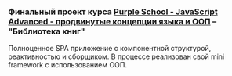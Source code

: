 ### Финальный проект курса [Purple School - JavaScript Advanced - продвинутые концепции языка и ООП](https://purpleschool.ru/course/javascript-advanced) – "Библиотека книг"
Полноценное SPA приложение с компонентной структурой, реактивностью и сборщиком. 
В процессе реализован свой mini framework с использованием ООП.

